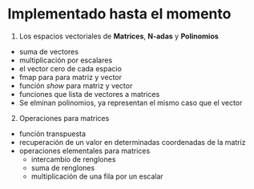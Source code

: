 # Implementado hasta el momento

1. Los espacios vectoriales de **Matrices**, **N-adas** y **Polinomios**

  * suma de vectores
  * multiplicación por escalares
  * el vector cero de cada espacio
  * fmap para para matriz y vector
  * función *show* para matriz y vector
  * funciones que lista de vectores a matrices
  * Se elminan polinomios, ya representan el mismo caso que el vector

2. Operaciones para matrices
  * función transpuesta
  * recuperación de un valor en determinadas coordenadas de la matriz
  * operaciones elementales para matrices
    + intercambio de renglones
    + suma de renglones
    + multiplicación de una fila por un escalar